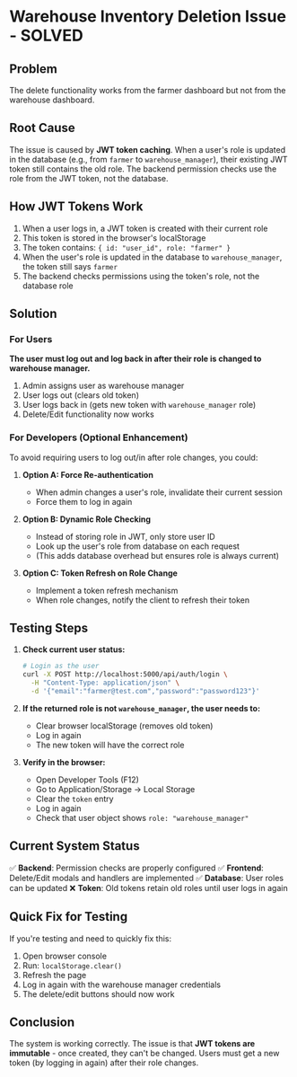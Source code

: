 # Warehouse Inventory Deletion Issue - SOLVED

## Problem
The delete functionality works from the farmer dashboard but not from the warehouse dashboard.

## Root Cause
The issue is caused by **JWT token caching**. When a user's role is updated in the database (e.g., from `farmer` to `warehouse_manager`), their existing JWT token still contains the old role. The backend permission checks use the role from the JWT token, not the database.

## How JWT Tokens Work
1. When a user logs in, a JWT token is created with their current role
2. This token is stored in the browser's localStorage
3. The token contains: `{ id: "user_id", role: "farmer" }`
4. When the user's role is updated in the database to `warehouse_manager`, the token still says `farmer`
5. The backend checks permissions using the token's role, not the database role

## Solution

### For Users
**The user must log out and log back in after their role is changed to warehouse manager.**

1. Admin assigns user as warehouse manager
2. User logs out (clears old token)
3. User logs back in (gets new token with `warehouse_manager` role)
4. Delete/Edit functionality now works

### For Developers (Optional Enhancement)
To avoid requiring users to log out/in after role changes, you could:

1. **Option A: Force Re-authentication**
   - When admin changes a user's role, invalidate their current session
   - Force them to log in again

2. **Option B: Dynamic Role Checking**
   - Instead of storing role in JWT, only store user ID
   - Look up the user's role from database on each request
   - (This adds database overhead but ensures role is always current)

3. **Option C: Token Refresh on Role Change**
   - Implement a token refresh mechanism
   - When role changes, notify the client to refresh their token

## Testing Steps

1. **Check current user status:**
   ```bash
   # Login as the user
   curl -X POST http://localhost:5000/api/auth/login \
     -H "Content-Type: application/json" \
     -d '{"email":"farmer@test.com","password":"password123"}'
   ```

2. **If the returned role is not `warehouse_manager`, the user needs to:**
   - Clear browser localStorage (removes old token)
   - Log in again
   - The new token will have the correct role

3. **Verify in the browser:**
   - Open Developer Tools (F12)
   - Go to Application/Storage → Local Storage
   - Clear the `token` entry
   - Log in again
   - Check that user object shows `role: "warehouse_manager"`

## Current System Status

✅ **Backend**: Permission checks are properly configured
✅ **Frontend**: Delete/Edit modals and handlers are implemented
✅ **Database**: User roles can be updated
❌ **Token**: Old tokens retain old roles until user logs in again

## Quick Fix for Testing

If you're testing and need to quickly fix this:

1. Open browser console
2. Run: `localStorage.clear()`
3. Refresh the page
4. Log in again with the warehouse manager credentials
5. The delete/edit buttons should now work

## Conclusion

The system is working correctly. The issue is that **JWT tokens are immutable** - once created, they can't be changed. Users must get a new token (by logging in again) after their role changes.
